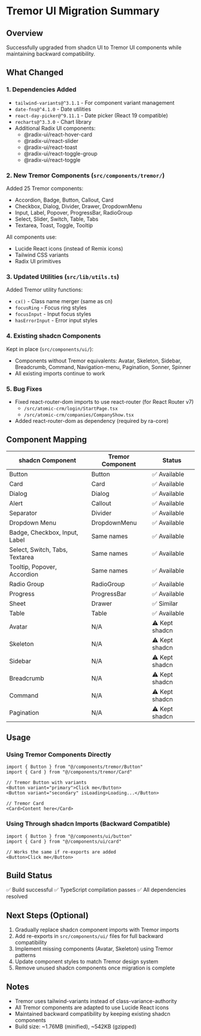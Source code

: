 # Tremor UI Migration Summary

## Overview
Successfully upgraded from shadcn UI to Tremor UI components while maintaining backward compatibility.

## What Changed

### 1. Dependencies Added
- `tailwind-variants@^3.1.1` - For component variant management
- `date-fns@^4.1.0` - Date utilities
- `react-day-picker@^9.11.1` - Date picker (React 19 compatible)
- `recharts@^3.3.0` - Chart library
- Additional Radix UI components:
  - @radix-ui/react-hover-card
  - @radix-ui/react-slider
  - @radix-ui/react-toast
  - @radix-ui/react-toggle-group
  - @radix-ui/react-toggle

### 2. New Tremor Components (`src/components/tremor/`)
Added 25 Tremor components:
- Accordion, Badge, Button, Callout, Card
- Checkbox, Dialog, Divider, Drawer, DropdownMenu
- Input, Label, Popover, ProgressBar, RadioGroup
- Select, Slider, Switch, Table, Tabs
- Textarea, Toast, Toggle, Tooltip

All components use:
- Lucide React icons (instead of Remix icons)
- Tailwind CSS variants
- Radix UI primitives

### 3. Updated Utilities (`src/lib/utils.ts`)
Added Tremor utility functions:
- `cx()` - Class name merger (same as cn)
- `focusRing` - Focus ring styles
- `focusInput` - Input focus styles  
- `hasErrorInput` - Error input styles

### 4. Existing shadcn Components
Kept in place (`src/components/ui/`):
- Components without Tremor equivalents: Avatar, Skeleton, Sidebar, Breadcrumb, Command, Navigation-menu, Pagination, Sonner, Spinner
- All existing imports continue to work

### 5. Bug Fixes
- Fixed react-router-dom imports to use react-router (for React Router v7)
  - `/src/atomic-crm/login/StartPage.tsx`
  - `/src/atomic-crm/companies/CompanyShow.tsx`
- Added react-router-dom as dependency (required by ra-core)

## Component Mapping

| shadcn Component | Tremor Component | Status |
|-----------------|------------------|---------|
| Button | Button | ✅ Available |
| Card | Card | ✅ Available |
| Dialog | Dialog | ✅ Available |
| Alert | Callout | ✅ Available |
| Separator | Divider | ✅ Available |
| Dropdown Menu | DropdownMenu | ✅ Available |
| Badge, Checkbox, Input, Label | Same names | ✅ Available |
| Select, Switch, Tabs, Textarea | Same names | ✅ Available |
| Tooltip, Popover, Accordion | Same names | ✅ Available |
| Radio Group | RadioGroup | ✅ Available |
| Progress | ProgressBar | ✅ Available |
| Sheet | Drawer | ✅ Similar |
| Table | Table | ✅ Available |
| Avatar | N/A | ⚠️ Kept shadcn |
| Skeleton | N/A | ⚠️ Kept shadcn |
| Sidebar | N/A | ⚠️ Kept shadcn |
| Breadcrumb | N/A | ⚠️ Kept shadcn |
| Command | N/A | ⚠️ Kept shadcn |
| Pagination | N/A | ⚠️ Kept shadcn |

## Usage

### Using Tremor Components Directly
```tsx
import { Button } from "@/components/tremor/Button"
import { Card } from "@/components/tremor/Card"

// Tremor Button with variants
<Button variant="primary">Click me</Button>
<Button variant="secondary" isLoading>Loading...</Button>

// Tremor Card
<Card>Content here</Card>
```

### Using Through shadcn Imports (Backward Compatible)
```tsx
import { Button } from "@/components/ui/button"
import { Card } from "@/components/ui/card"

// Works the same if re-exports are added
<Button>Click me</Button>
```

## Build Status
✅ Build successful
✅ TypeScript compilation passes
✅ All dependencies resolved

## Next Steps (Optional)
1. Gradually replace shadcn component imports with Tremor imports
2. Add re-exports in `src/components/ui/` files for full backward compatibility
3. Implement missing components (Avatar, Skeleton) using Tremor patterns
4. Update component styles to match Tremor design system
5. Remove unused shadcn components once migration is complete

## Notes
- Tremor uses tailwind-variants instead of class-variance-authority
- All Tremor components are adapted to use Lucide React icons
- Maintained backward compatibility by keeping existing shadcn components
- Build size: ~1.76MB (minified), ~542KB (gzipped)
